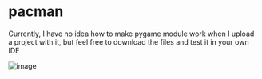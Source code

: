 # pacman

Currently, I have no idea how to make pygame module work when I upload a project with it, but feel free to download the files and test it in your own IDE

![image](https://user-images.githubusercontent.com/110543447/222056195-f9709ba3-4a9e-49d7-a026-9c39c5bd11de.png)
